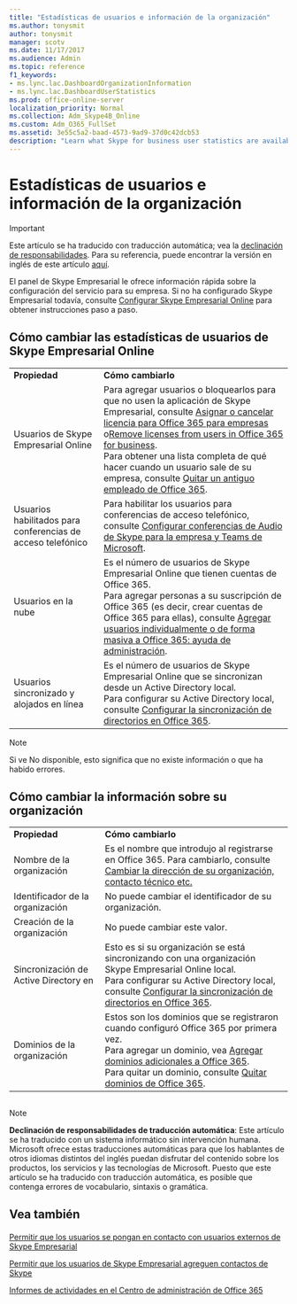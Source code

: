 ```yaml
---
title: "Estadísticas de usuarios e información de la organización"
ms.author: tonysmit
author: tonysmit
manager: scotv
ms.date: 11/17/2017
ms.audience: Admin
ms.topic: reference
f1_keywords:
- ms.lync.lac.DashboardOrganizationInformation
- ms.lync.lac.DashboardUserStatistics
ms.prod: office-online-server
localization_priority: Normal
ms.collection: Adm_Skype4B_Online
ms.custom: Adm_O365_FullSet
ms.assetid: 3e55c5a2-baad-4573-9ad9-37d0c42dcb53
description: "Learn what Skype for business user statistics are available, such as the number of enabled users, conference enabled users, or users that are enabled for Office 365."
---
```


# Estadísticas de usuarios e información de la organización

> [!IMPORTANT]
> Este artículo se ha traducido con traducción automática; vea la [declinación de responsabilidades](3e55c5a2-baad-4573-9ad9-37d0c42dcb53.md#MT_Footer). Para su referencia, puede encontrar la versión en inglés de este artículo [aquí](https://support.office.com/en-us/article/3e55c5a2-baad-4573-9ad9-37d0c42dcb53). 
  
El panel de Skype Empresarial le ofrece información rápida sobre la configuración del servicio para su empresa. Si no ha configurado Skype Empresarial todavía, consulte [Configurar Skype Empresarial Online](set-up-skype-for-business-online.md) para obtener instrucciones paso a paso.
  
## Cómo cambiar las estadísticas de usuarios de Skype Empresarial Online

|||
|:-----|:-----|
|**Propiedad** <br/> |**Cómo cambiarlo** <br/> |
|Usuarios de Skype Empresarial Online  <br/> |Para agregar usuarios o bloquearlos para que no usen la aplicación de Skype Empresarial, consulte [Asignar o cancelar licencia para Office 365 para empresas](http://technet.microsoft.com/library/997596b5-4173-4627-b915-36abac6786dc%28Office.14%29.aspx) o[Remove licenses from users in Office 365 for business](http://technet.microsoft.com/library/9b497c85-d0a4-4735-80fa-d3565bc05bd1%28Office.14%29.aspx).  <br/> Para obtener una lista completa de qué hacer cuando un usuario sale de su empresa, consulte [Quitar un antiguo empleado de Office 365](http://technet.microsoft.com/library/44d96212-4d90-4027-9aa9-a95eddb367d1%28Office.14%29.aspx).  <br/> |
|Usuarios habilitados para conferencias de acceso telefónico  <br/> |Para habilitar los usuarios para conferencias de acceso telefónico, consulte [Configurar conferencias de Audio de Skype para la empresa y Teams de Microsoft](../audio-conferencing-in-office-365/set-up-audio-conferencing-for-skype-for-business-and-microsoft-teams.md).  <br/> |
|Usuarios en la nube  <br/> |Es el número de usuarios de Skype Empresarial Online que tienen cuentas de Office 365.  <br/> Para agregar personas a su suscripción de Office 365 (es decir, crear cuentas de Office 365 para ellas), consulte [Agregar usuarios individualmente o de forma masiva a Office 365: ayuda de administración](http://technet.microsoft.com/library/1970f7d6-03b5-442f-b385-5880b9c256ec%28Office.14%29.aspx).  <br/> |
|Usuarios sincronizado y alojados en línea  <br/> |Es el número de usuarios de Skype Empresarial Online que se sincronizan desde un Active Directory local.  <br/> Para configurar su Active Directory local, consulte [Configurar la sincronización de directorios en Office 365](http://technet.microsoft.com/library/1b3b5318-6977-42ed-b5c7-96fa74b08846%28Office.14%29.aspx).  <br/> |
   
> [!NOTE]
> Si ve No disponible, esto significa que no existe información o que ha habido errores. 
  
## Cómo cambiar la información sobre su organización

|||
|:-----|:-----|
|**Propiedad** <br/> |**Cómo cambiarlo** <br/> |
|Nombre de la organización  <br/> |Es el nombre que introdujo al registrarse en Office 365. Para cambiarlo, consulte [Cambiar la dirección de su organización, contacto técnico etc.](http://technet.microsoft.com/library/a36e5a52-4df2-479e-bb97-9e67b8483e10%28Office.14%29.aspx) <br/> |
|Identificador de la organización  <br/> |No puede cambiar el identificador de su organización.  <br/> |
|Creación de la organización  <br/> |No puede cambiar este valor.  <br/> |
|Sincronización de Active Directory en  <br/> |Esto es si su organización se está sincronizando con una organización Skype Empresarial Online local.  <br/> Para configurar su Active Directory local, consulte [Configurar la sincronización de directorios en Office 365](http://technet.microsoft.com/library/1b3b5318-6977-42ed-b5c7-96fa74b08846%28Office.14%29.aspx).  <br/> |
|Dominios de la organización  <br/> |Estos son los dominios que se registraron cuando configuró Office 365 por primera vez.  <br/> Para agregar un dominio, vea [Agregar dominios adicionales a Office 365](http://technet.microsoft.com/library/2d2fa996-b760-411d-a5cc-190d63f13207%28Office.14%29.aspx).  <br/> Para quitar un dominio, consulte [Quitar dominios de Office 365](http://technet.microsoft.com/library/f09696b2-8c29-4588-a08b-b333da19810c%28Office.14%29.aspx).  <br/> |
   
## 
<a name="MT_Footer"> </a>

> [!NOTE]
> **Declinación de responsabilidades de traducción automática**: Este artículo se ha traducido con un sistema informático sin intervención humana. Microsoft ofrece estas traducciones automáticas para que los hablantes de otros idiomas distintos del inglés puedan disfrutar del contenido sobre los productos, los servicios y las tecnologías de Microsoft. Puesto que este artículo se ha traducido con traducción automática, es posible que contenga errores de vocabulario, sintaxis o gramática. 
  
## Vea también
<a name="MT_Footer"> </a>

#### 

[Permitir que los usuarios se pongan en contacto con usuarios externos de Skype Empresarial](allow-users-to-contact-external-skype-for-business-users.md)
  
[Permitir que los usuarios de Skype Empresarial agreguen contactos de Skype](let-skype-for-business-users-add-skype-contacts.md)
  
[Informes de actividades en el Centro de administración de Office 365](http://technet.microsoft.com/library/0d6dfb17-8582-4172-a9a9-aed798150263%28Office.14%29.aspx)

